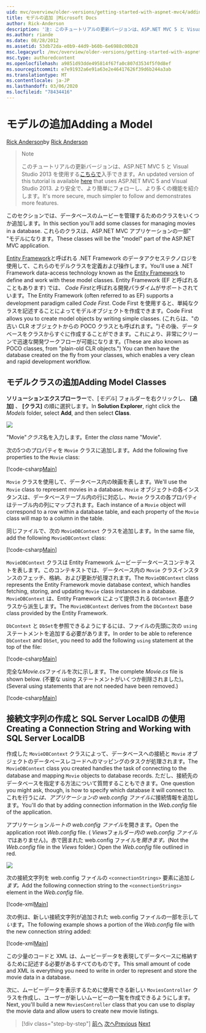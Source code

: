```yaml
---
uid: mvc/overview/older-versions/getting-started-with-aspnet-mvc4/adding-a-model
title: モデルの追加 |Microsoft Docs
author: Rick-Anderson
description: '注: このチュートリアルの更新バージョンは、ASP.NET MVC 5 と Visual Studio 2013 を使用するこちらで入手できます。 より安全で、より簡単にフォローとデモができます...'
ms.author: riande
ms.date: 08/28/2012
ms.assetid: 53db72da-e0b9-44d9-b60b-6e6988c00b28
msc.legacyurl: /mvc/overview/older-versions/getting-started-with-aspnet-mvc4/adding-a-model
msc.type: authoredcontent
ms.openlocfilehash: a9851d93dde495814f67fa0c807d3534f5f0d8ef
ms.sourcegitcommit: e7e91932a6e91a63e2e46417626f39d6b244a3ab
ms.translationtype: MT
ms.contentlocale: ja-JP
ms.lasthandoff: 03/06/2020
ms.locfileid: "78434416"
---
```

# <a name="adding-a-model"></a><span data-ttu-id="55021-104">モデルの追加</span><span class="sxs-lookup"><span data-stu-id="55021-104">Adding a Model</span></span>

<span data-ttu-id="55021-105">[Rick Anderson](https://twitter.com/RickAndMSFT)</span><span class="sxs-lookup"><span data-stu-id="55021-105">by [Rick Anderson](https://twitter.com/RickAndMSFT)</span></span>

> > [!NOTE]
> > <span data-ttu-id="55021-106">このチュートリアルの更新バージョンは、ASP.NET MVC 5 と Visual Studio 2013 を使用する[こちらで](../../getting-started/introduction/getting-started.md)入手できます。</span><span class="sxs-lookup"><span data-stu-id="55021-106">An updated version of this tutorial is available [here](../../getting-started/introduction/getting-started.md) that uses ASP.NET MVC 5 and Visual Studio 2013.</span></span> <span data-ttu-id="55021-107">より安全で、より簡単にフォローし、より多くの機能を紹介します。</span><span class="sxs-lookup"><span data-stu-id="55021-107">It's more secure, much simpler to follow and demonstrates more features.</span></span>

<span data-ttu-id="55021-108">このセクションでは、データベースのムービーを管理するためのクラスをいくつか追加します。</span><span class="sxs-lookup"><span data-stu-id="55021-108">In this section you'll add some classes for managing movies in a database.</span></span> <span data-ttu-id="55021-109">これらのクラスは、ASP.NET MVC アプリケーションの一部&quot; &quot;モデルになります。</span><span class="sxs-lookup"><span data-stu-id="55021-109">These classes will be the &quot;model&quot; part of the ASP.NET MVC application.</span></span>

<span data-ttu-id="55021-110">[Entity Framework](https://msdn.microsoft.com/library/bb399572(VS.110).aspx)と呼ばれる .NET Framework のデータアクセステクノロジを使用して、これらのモデルクラスを定義および操作します。</span><span class="sxs-lookup"><span data-stu-id="55021-110">You'll use a .NET Framework data-access technology known as the [Entity Framework](https://msdn.microsoft.com/library/bb399572(VS.110).aspx) to define and work with these model classes.</span></span> <span data-ttu-id="55021-111">Entity Framework (EF と呼ばれることもあります) では、 *Code First*と呼ばれる開発パラダイムがサポートされています。</span><span class="sxs-lookup"><span data-stu-id="55021-111">The Entity Framework (often referred to as EF) supports a development paradigm called *Code First*.</span></span> <span data-ttu-id="55021-112">Code First を使用すると、単純なクラスを記述することによってモデルオブジェクトを作成できます。</span><span class="sxs-lookup"><span data-stu-id="55021-112">Code First allows you to create model objects by writing simple classes.</span></span> <span data-ttu-id="55021-113">(これらは、&quot;の古い CLR オブジェクトからの POCO クラスとも呼ばれます。&quot;)その後、データベースをクラスからすぐに作成することができます。これにより、非常にクリーンで迅速な開発ワークフローが可能になります。</span><span class="sxs-lookup"><span data-stu-id="55021-113">(These are also known as POCO classes, from &quot;plain-old CLR objects.&quot;) You can then have the database created on the fly from your classes, which enables a very clean and rapid development workflow.</span></span>

## <a name="adding-model-classes"></a><span data-ttu-id="55021-114">モデルクラスの追加</span><span class="sxs-lookup"><span data-stu-id="55021-114">Adding Model Classes</span></span>

<span data-ttu-id="55021-115">**ソリューションエクスプローラー**で、[*モデル*] フォルダーを右クリックし、 **[追加]** 、 **[クラス]** の順に選択します。</span><span class="sxs-lookup"><span data-stu-id="55021-115">In **Solution Explorer**, right click the *Models* folder, select **Add**, and then select **Class**.</span></span>

![](adding-a-model/_static/image1.png)

<span data-ttu-id="55021-116">&quot;Movie&quot;*クラス*名を入力します。</span><span class="sxs-lookup"><span data-stu-id="55021-116">Enter the *class* name &quot;Movie&quot;.</span></span>

<span data-ttu-id="55021-117">次の5つのプロパティを `Movie` クラスに追加します。</span><span class="sxs-lookup"><span data-stu-id="55021-117">Add the following five properties to the `Movie` class:</span></span>

[!code-csharp[Main](adding-a-model/samples/sample1.cs)]

<span data-ttu-id="55021-118">`Movie` クラスを使用して、データベース内の映画を表します。</span><span class="sxs-lookup"><span data-stu-id="55021-118">We'll use the `Movie` class to represent movies in a database.</span></span> <span data-ttu-id="55021-119">`Movie` オブジェクトの各インスタンスは、データベーステーブル内の行に対応し、`Movie` クラスの各プロパティはテーブル内の列にマップされます。</span><span class="sxs-lookup"><span data-stu-id="55021-119">Each instance of a `Movie` object will correspond to a row within a database table, and each property of the `Movie` class will map to a column in the table.</span></span>

<span data-ttu-id="55021-120">同じファイルで、次の `MovieDBContext` クラスを追加します。</span><span class="sxs-lookup"><span data-stu-id="55021-120">In the same file, add the following `MovieDBContext` class:</span></span>

[!code-csharp[Main](adding-a-model/samples/sample2.cs)]

<span data-ttu-id="55021-121">`MovieDBContext` クラスは Entity Framework ムービーデータベースコンテキストを表します。このコンテキストでは、データベース内の `Movie` クラスインスタンスのフェッチ、格納、および更新が処理されます。</span><span class="sxs-lookup"><span data-stu-id="55021-121">The `MovieDBContext` class represents the Entity Framework movie database context, which handles fetching, storing, and updating `Movie` class instances in a database.</span></span> <span data-ttu-id="55021-122">`MovieDBContext` は、Entity Framework によって提供される `DbContext` 基底クラスから派生します。</span><span class="sxs-lookup"><span data-stu-id="55021-122">The `MovieDBContext` derives from the `DbContext` base class provided by the Entity Framework.</span></span>

<span data-ttu-id="55021-123">`DbContext` と `DbSet`を参照できるようにするには、ファイルの先頭に次の `using` ステートメントを追加する必要があります。</span><span class="sxs-lookup"><span data-stu-id="55021-123">In order to be able to reference `DbContext` and `DbSet`, you need to add the following `using` statement at the top of the file:</span></span>

[!code-csharp[Main](adding-a-model/samples/sample3.cs)]

<span data-ttu-id="55021-124">完全な*Movie.cs*ファイルを次に示します。</span><span class="sxs-lookup"><span data-stu-id="55021-124">The complete *Movie.cs* file is shown below.</span></span> <span data-ttu-id="55021-125">(不要な using ステートメントがいくつか削除されました)。</span><span class="sxs-lookup"><span data-stu-id="55021-125">(Several using statements that are not needed have been removed.)</span></span>

[!code-csharp[Main](adding-a-model/samples/sample4.cs)]

## <a name="creating-a-connection-string-and-working-with-sql-server-localdb"></a><span data-ttu-id="55021-126">接続文字列の作成と SQL Server LocalDB の使用</span><span class="sxs-lookup"><span data-stu-id="55021-126">Creating a Connection String and Working with SQL Server LocalDB</span></span>

<span data-ttu-id="55021-127">作成した `MovieDBContext` クラスによって、データベースへの接続と `Movie` オブジェクトのデータベースレコードへのマッピングのタスクが処理されます。</span><span class="sxs-lookup"><span data-stu-id="55021-127">The `MovieDBContext` class you created handles the task of connecting to the database and mapping `Movie` objects to database records.</span></span> <span data-ttu-id="55021-128">ただし、接続先のデータベースを指定する方法について質問することもできます。</span><span class="sxs-lookup"><span data-stu-id="55021-128">One question you might ask, though, is how to specify which database it will connect to.</span></span> <span data-ttu-id="55021-129">これを行うに*は、アプリケーションの web.config ファイルに*接続情報を追加します。</span><span class="sxs-lookup"><span data-stu-id="55021-129">You'll do that by adding connection information in the *Web.config* file of the application.</span></span>

<span data-ttu-id="55021-130">アプリケーション*ルートの web.config ファイル*を開きます。</span><span class="sxs-lookup"><span data-stu-id="55021-130">Open the application root *Web.config* file.</span></span> <span data-ttu-id="55021-131">( *Views*フォルダー*内の web.config ファイルで*はありません)。赤で囲まれた web.config ファイルを*開きます。*</span><span class="sxs-lookup"><span data-stu-id="55021-131">(Not the *Web.config* file in the *Views* folder.) Open the *Web.config* file outlined in red.</span></span>

![](adding-a-model/_static/image2.png)

<span data-ttu-id="55021-132">次の接続文字列を web.config ファイルの `<connectionStrings>` 要素に追加*します。*</span><span class="sxs-lookup"><span data-stu-id="55021-132">Add the following connection string to the `<connectionStrings>` element in the *Web.config* file.</span></span>

[!code-xml[Main](adding-a-model/samples/sample5.xml)]

<span data-ttu-id="55021-133">次の例は、新しい接続文字列が追加された web.config ファイルの一部を示して*い*ます。</span><span class="sxs-lookup"><span data-stu-id="55021-133">The following example shows a portion of the *Web.config* file with the new connection string added:</span></span>

[!code-xml[Main](adding-a-model/samples/sample6.xml?highlight=6-9)]

<span data-ttu-id="55021-134">この少量のコードと XML は、ムービーデータを表現してデータベースに格納するために記述する必要があるすべてのものです。</span><span class="sxs-lookup"><span data-stu-id="55021-134">This small amount of code and XML is everything you need to write in order to represent and store the movie data in a database.</span></span>

<span data-ttu-id="55021-135">次に、ムービーデータを表示するために使用できる新しい `MoviesController` クラスを作成し、ユーザーが新しいムービーの一覧を作成できるようにします。</span><span class="sxs-lookup"><span data-stu-id="55021-135">Next, you'll build a new `MoviesController` class that you can use to display the movie data and allow users to create new movie listings.</span></span>

> [!div class="step-by-step"]
> <span data-ttu-id="55021-136">[前へ](adding-a-view.md)
> [次へ](accessing-your-models-data-from-a-controller.md)</span><span class="sxs-lookup"><span data-stu-id="55021-136">[Previous](adding-a-view.md)
[Next](accessing-your-models-data-from-a-controller.md)</span></span>
